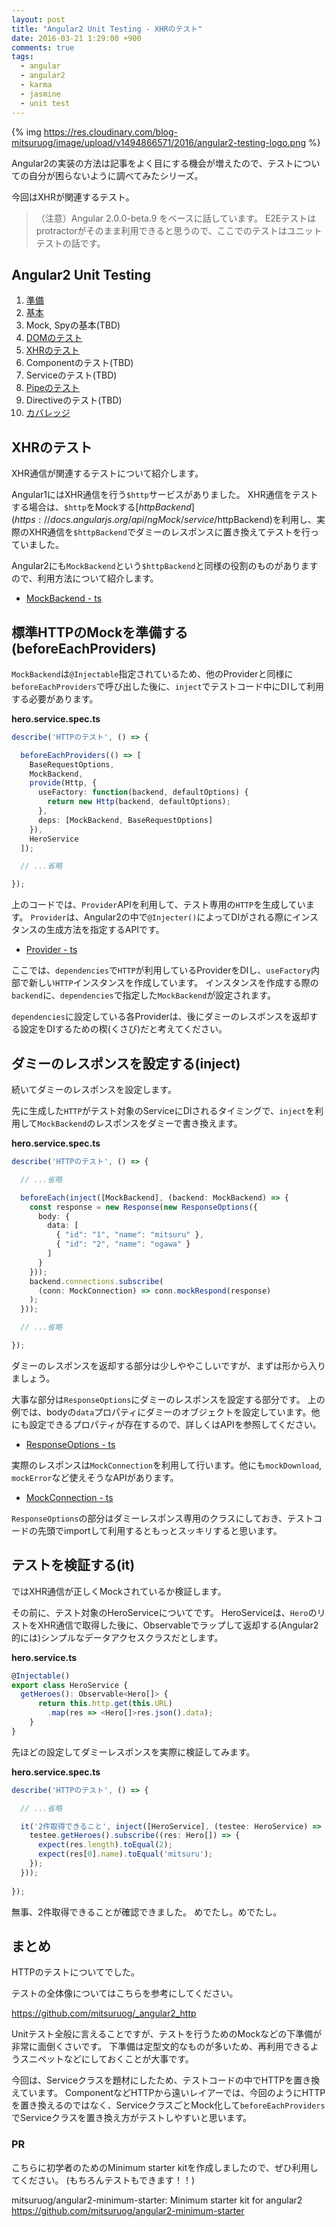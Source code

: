 ```yaml
---
layout: post
title: "Angular2 Unit Testing - XHRのテスト"
date: 2016-03-21 1:29:00 +900
comments: true
tags:
  - angular
  - angular2
  - karma
  - jasmine
  - unit test
---
```


{% img https://res.cloudinary.com/blog-mitsuruog/image/upload/v1494866571/2016/angular2-testing-logo.png %}

Angular2の実装の方法は記事をよく目にする機会が増えたので、テストについての自分が困らないように調べてみたシリーズ。

今回はXHRが関連するテスト。

<!-- more -->

> （注意）Angular 2.0.0-beta.9 をベースに話しています。
E2Eテストはprotractorがそのまま利用できると思うので、ここでのテストはユニットテストの話です。

## Angular2 Unit Testing

1. [準備](/2016/03/how-to-test-angular2-application-1.html)
1. [基本](/2016/03/how-to-test-angular2-application-basic.html)
1. Mock, Spyの基本(TBD)
1. [DOMのテスト](/2016/03/how-to-test-angular2-application-dom.html)
1. [XHRのテスト](/2016/03/how-to-test-angular2-application-xhr.html)
1. Componentのテスト(TBD)
1. Serviceのテスト(TBD)
1. [Pipeのテスト](/2016/03/how-to-test-angular2-application-pipe.html)
1. Directiveのテスト(TBD)
1. [カバレッジ](/2016/03/how-to-test-angular2-application-coverage.html)

## XHRのテスト

XHR通信が関連するテストについて紹介します。

Angular1にはXHR通信を行う`$http`サービスがありました。
XHR通信をテストする場合は、`$http`をMockする[$httpBackend](https://docs.angularjs.org/api/ngMock/service/$httpBackend)を利用し、実際のXHR通信を`$httpBackend`でダミーのレスポンスに置き換えてテストを行っていました。

Angular2にも`MockBackend`という`$httpBackend`と同様の役割のものがありますので、利用方法について紹介します。

- [MockBackend - ts](https://angular.io/docs/ts/latest/api/http/testing/MockBackend-class.html)

## 標準HTTPのMockを準備する(beforeEachProviders)

`MockBackend`は`@Injectable`指定されているため、他のProviderと同様に`beforeEachProviders`で呼び出した後に、`inject`でテストコード中にDIして利用する必要があります。

**hero.service.spec.ts**
```ts
describe('HTTPのテスト', () => {

  beforeEachProviders(() => [
    BaseRequestOptions,
    MockBackend,
    provide(Http, {
      useFactory: function(backend, defaultOptions) {
        return new Http(backend, defaultOptions);
      },
      deps: [MockBackend, BaseRequestOptions]
    }),
    HeroService
  ]);

  // ...省略

});
```

上のコードでは、`Provider`APIを利用して、テスト専用の`HTTP`を生成しています。
`Provider`は、Angular2の中で`@Injecter()`によってDIがされる際にインスタンスの生成方法を指定するAPIです。

- [Provider - ts](https://angular.io/docs/ts/latest/api/core/Provider-class.html)

ここでは、`dependencies`で`HTTP`が利用しているProviderをDIし、`useFactory`内部で新しい`HTTP`インスタンスを作成しています。
インスタンスを作成する際の`backend`に、`dependencies`で指定した`MockBackend`が設定されます。

`dependencies`に設定している各Providerは、後にダミーのレスポンスを返却する設定をDIするための楔(くさび)だと考えてください。

## ダミーのレスポンスを設定する(inject)

続いてダミーのレスポンスを設定します。

先に生成した`HTTP`がテスト対象のServiceにDIされるタイミングで、`inject`を利用して`MockBackend`のレスポンスをダミーで書き換えます。

**hero.service.spec.ts**
```ts
describe('HTTPのテスト', () => {

  // ...省略

  beforeEach(inject([MockBackend], (backend: MockBackend) => {
    const response = new Response(new ResponseOptions({
      body: {
        data: [
          { "id": "1", "name": "mitsuru" },
          { "id": "2", "name": "ogawa" }
        ]
      }
    }));
    backend.connections.subscribe(
      (conn: MockConnection) => conn.mockRespond(response)
    );
  }));

  // ...省略

});
```

ダミーのレスポンスを返却する部分は少しややこしいですが、まずは形から入りましょう。

大事な部分は`ResponseOptions`にダミーのレスポンスを設定する部分です。
上の例では、bodyの`data`プロパティにダミーのオブジェクトを設定しています。他にも設定できるプロパティが存在するので、詳しくはAPIを参照してください。

- [ResponseOptions - ts](https://angular.io/docs/ts/latest/api/http/ResponseOptions-class.html)

実際のレスポンスは`MockConnection`を利用して行います。他にも`mockDownload`, `mockError`など使えそうなAPIがあります。

- [MockConnection - ts](https://angular.io/docs/ts/latest/api/http/testing/MockConnection-class.html)

`ResponseOptions`の部分はダミーレスポンス専用のクラスにしておき、テストコードの先頭でimportして利用するともっとスッキリすると思います。

## テストを検証する(it)

ではXHR通信が正しくMockされているか検証します。

その前に、テスト対象のHeroServiceについてです。
HeroServiceは、`Hero`のリストをXHR通信で取得した後に、Observableでラップして返却する(Angular2的には)シンプルなデータアクセスクラスだとします。

**hero.service.ts**
```ts
@Injectable()
export class HeroService {
  getHeroes(): Observable<Hero[]> {
      return this.http.get(this.URL)
        .map(res => <Hero[]>res.json().data);
    }
}
```

先ほどの設定してダミーレスポンスを実際に検証してみます。

**hero.service.spec.ts**
```ts
describe('HTTPのテスト', () => {

  // ...省略

  it('2件取得できること', inject([HeroService], (testee: HeroService) => {
    testee.getHeroes().subscribe((res: Hero[]) => {
      expect(res.length).toEqual(2);
      expect(res[0].name).toEqual('mitsuru');
    });    
  }));
  
});
```

無事、2件取得できることが確認できました。
めでたし。めでたし。

## まとめ

HTTPのテストについてでした。

テストの全体像についてはこちらを参考にしてください。

<https://github.com/mitsuruog/_angular2_http>

Unitテスト全般に言えることですが、テストを行うためのMockなどの下準備が非常に面倒くさいです。
下準備は定型文的なものが多いため、再利用できるようスニペットなどにしておくことが大事です。

今回は、Serviceクラスを題材にしたため、テストコードの中でHTTPを置き換えています。
ComponentなどHTTPから遠いレイアーでは、今回のようにHTTPを置き換えるのではなく、ServiceクラスごとMock化して`beforeEachProviders`でServiceクラスを置き換え方がテストしやすいと思います。

### PR

こちらに初学者のためのMinimum starter kitを作成しましたので、ぜひ利用してください。
(もちろんテストもできます！！)

mitsuruog/angular2-minimum-starter: Minimum starter kit for angular2 https://github.com/mitsuruog/angular2-minimum-starter
